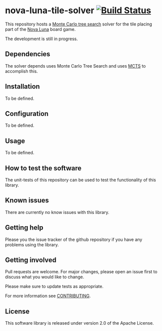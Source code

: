 # nova-luna-tile-solver [![Build Status](https://app.travis-ci.com/anickol/nova-luna-tile-solver.svg?branch=main)](https://app.travis-ci.com/anickol/nova-luna-tile-solver)

This repository hosts a [Monte Carlo tree search] solver for the tile placing part of the [Nova Luna] board game. 

The development is still in progress.

[Monte Carlo tree search]: https://en.wikipedia.org/wiki/Monte_Carlo_tree_search
[Nova Luna]: https://de.wikipedia.org/wiki/Nova_Luna

## Dependencies

The solver depends uses Monte Carlo Tree Search and uses [MCTS](https://crates.io/crates/mcts) to accomplish this. 

## Installation

To be defined.

## Configuration

To be defined.

## Usage

To be defined.

## How to test the software

The unit-tests of this repository can be used to test the functionality of this library. 

## Known issues

There are currently no know issues with this library.

## Getting help

Please you the issue tracker of the github repository if you have any problems using the library.

## Getting involved

Pull requests are welcome. For major changes, please open an issue first to discuss what you would like to change.

Please make sure to update tests as appropriate.

For more information see [CONTRIBUTING](CONTRIBUTING.md).

## License

This software library is released under version 2.0 of the Apache License.
